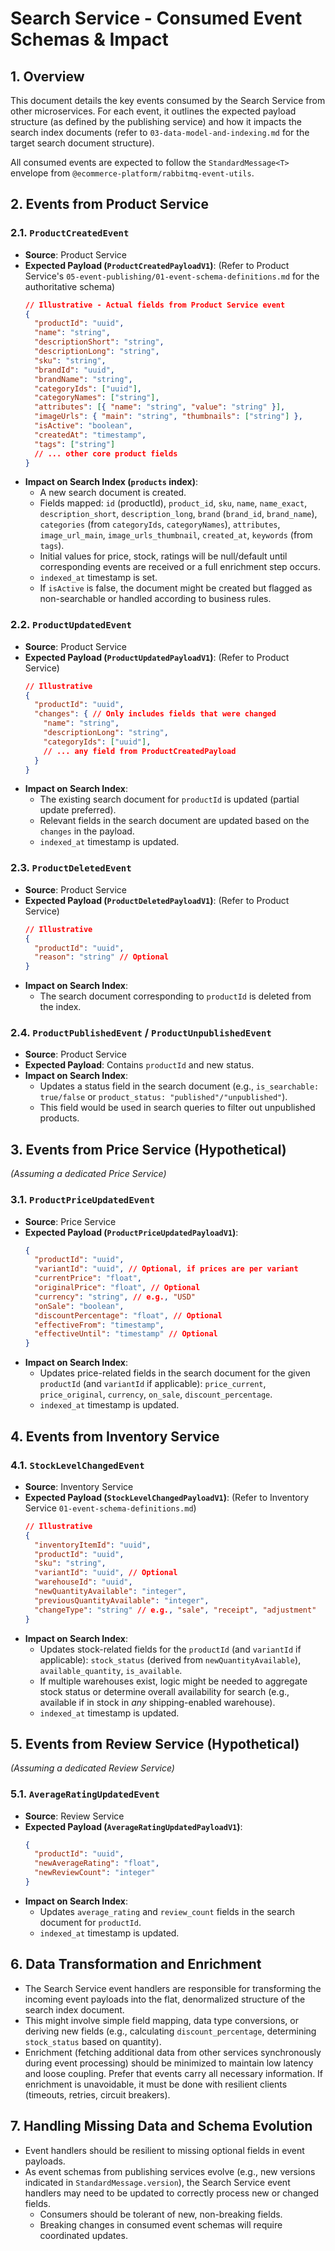 # Search Service - Consumed Event Schemas & Impact

## 1. Overview

This document details the key events consumed by the Search Service from other microservices. For each event, it outlines the expected payload structure (as defined by the publishing service) and how it impacts the search index documents (refer to `03-data-model-and-indexing.md` for the target search document structure).

All consumed events are expected to follow the `StandardMessage<T>` envelope from `@ecommerce-platform/rabbitmq-event-utils`.

## 2. Events from Product Service

### 2.1. `ProductCreatedEvent`
*   **Source**: Product Service
*   **Expected Payload (`ProductCreatedPayloadV1`)**: (Refer to Product Service's `05-event-publishing/01-event-schema-definitions.md` for the authoritative schema)
    ```json
    // Illustrative - Actual fields from Product Service event
    {
      "productId": "uuid",
      "name": "string",
      "descriptionShort": "string",
      "descriptionLong": "string",
      "sku": "string",
      "brandId": "uuid",
      "brandName": "string",
      "categoryIds": ["uuid"],
      "categoryNames": ["string"],
      "attributes": [{ "name": "string", "value": "string" }],
      "imageUrls": { "main": "string", "thumbnails": ["string"] },
      "isActive": "boolean",
      "createdAt": "timestamp",
      "tags": ["string"]
      // ... other core product fields
    }
    ```
*   **Impact on Search Index (`products` index)**:
    *   A new search document is created.
    *   Fields mapped: `id` (productId), `product_id`, `sku`, `name`, `name_exact`, `description_short`, `description_long`, `brand` (`brand_id`, `brand_name`), `categories` (from `categoryIds`, `categoryNames`), `attributes`, `image_url_main`, `image_urls_thumbnail`, `created_at`, `keywords` (from `tags`).
    *   Initial values for price, stock, ratings will be null/default until corresponding events are received or a full enrichment step occurs.
    *   `indexed_at` timestamp is set.
    *   If `isActive` is false, the document might be created but flagged as non-searchable or handled according to business rules.

### 2.2. `ProductUpdatedEvent`
*   **Source**: Product Service
*   **Expected Payload (`ProductUpdatedPayloadV1`)**: (Refer to Product Service)
    ```json
    // Illustrative
    {
      "productId": "uuid",
      "changes": { // Only includes fields that were changed
        "name": "string",
        "descriptionLong": "string",
        "categoryIds": ["uuid"],
        // ... any field from ProductCreatedPayload
      }
    }
    ```
*   **Impact on Search Index**:
    *   The existing search document for `productId` is updated (partial update preferred).
    *   Relevant fields in the search document are updated based on the `changes` in the payload.
    *   `indexed_at` timestamp is updated.

### 2.3. `ProductDeletedEvent`
*   **Source**: Product Service
*   **Expected Payload (`ProductDeletedPayloadV1`)**: (Refer to Product Service)
    ```json
    // Illustrative
    {
      "productId": "uuid",
      "reason": "string" // Optional
    }
    ```
*   **Impact on Search Index**:
    *   The search document corresponding to `productId` is deleted from the index.

### 2.4. `ProductPublishedEvent` / `ProductUnpublishedEvent`
*   **Source**: Product Service
*   **Expected Payload**: Contains `productId` and new status.
*   **Impact on Search Index**:
    *   Updates a status field in the search document (e.g., `is_searchable: true/false` or `product_status: "published"/"unpublished"`).
    *   This field would be used in search queries to filter out unpublished products.

## 3. Events from Price Service (Hypothetical)

*(Assuming a dedicated Price Service)*

### 3.1. `ProductPriceUpdatedEvent`
*   **Source**: Price Service
*   **Expected Payload (`ProductPriceUpdatedPayloadV1`)**:
    ```json
    {
      "productId": "uuid",
      "variantId": "uuid", // Optional, if prices are per variant
      "currentPrice": "float",
      "originalPrice": "float", // Optional
      "currency": "string", // e.g., "USD"
      "onSale": "boolean",
      "discountPercentage": "float", // Optional
      "effectiveFrom": "timestamp",
      "effectiveUntil": "timestamp" // Optional
    }
    ```
*   **Impact on Search Index**:
    *   Updates price-related fields in the search document for the given `productId` (and `variantId` if applicable): `price_current`, `price_original`, `currency`, `on_sale`, `discount_percentage`.
    *   `indexed_at` timestamp is updated.

## 4. Events from Inventory Service

### 4.1. `StockLevelChangedEvent`
*   **Source**: Inventory Service
*   **Expected Payload (`StockLevelChangedPayloadV1`)**: (Refer to Inventory Service `01-event-schema-definitions.md`)
    ```json
    // Illustrative
    {
      "inventoryItemId": "uuid",
      "productId": "uuid",
      "sku": "string",
      "variantId": "uuid", // Optional
      "warehouseId": "uuid",
      "newQuantityAvailable": "integer",
      "previousQuantityAvailable": "integer",
      "changeType": "string" // e.g., "sale", "receipt", "adjustment"
    }
    ```
*   **Impact on Search Index**:
    *   Updates stock-related fields for the `productId` (and `variantId` if applicable): `stock_status` (derived from `newQuantityAvailable`), `available_quantity`, `is_available`.
    *   If multiple warehouses exist, logic might be needed to aggregate stock status or determine overall availability for search (e.g., available if in stock in *any* shipping-enabled warehouse).
    *   `indexed_at` timestamp is updated.

## 5. Events from Review Service (Hypothetical)

*(Assuming a dedicated Review Service)*

### 5.1. `AverageRatingUpdatedEvent`
*   **Source**: Review Service
*   **Expected Payload (`AverageRatingUpdatedPayloadV1`)**:
    ```json
    {
      "productId": "uuid",
      "newAverageRating": "float",
      "newReviewCount": "integer"
    }
    ```
*   **Impact on Search Index**:
    *   Updates `average_rating` and `review_count` fields in the search document for `productId`.
    *   `indexed_at` timestamp is updated.

## 6. Data Transformation and Enrichment

*   The Search Service event handlers are responsible for transforming the incoming event payloads into the flat, denormalized structure of the search index document.
*   This might involve simple field mapping, data type conversions, or deriving new fields (e.g., calculating `discount_percentage`, determining `stock_status` based on quantity).
*   Enrichment (fetching additional data from other services synchronously during event processing) should be minimized to maintain low latency and loose coupling. Prefer that events carry all necessary information. If enrichment is unavoidable, it must be done with resilient clients (timeouts, retries, circuit breakers).

## 7. Handling Missing Data and Schema Evolution

*   Event handlers should be resilient to missing optional fields in event payloads.
*   As event schemas from publishing services evolve (e.g., new versions indicated in `StandardMessage.version`), the Search Service event handlers may need to be updated to correctly process new or changed fields.
    *   Consumers should be tolerant of new, non-breaking fields.
    *   Breaking changes in consumed event schemas will require coordinated updates.
